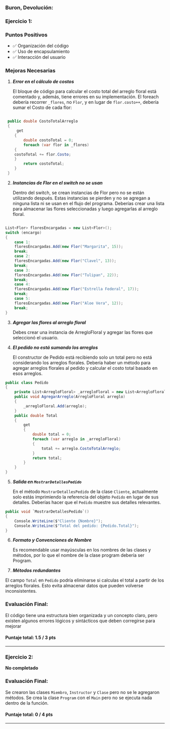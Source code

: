 ### Buron, Devolución:

### Ejercicio 1:

### Puntos Positivos

- ✅ Organización del código
- ✅ Uso de encapsulamiento
- ✅ Interacción del usuario

### Mejoras Necesarias

1.  **_Error en el cálculo de costos_**

    El bloque de código para calcular el costo total del arreglo floral está comentado y, además, tiene errores en su implementación.
    El foreach debería recorrer `_flores`, no `Flor`, y en lugar de `flor.costo++`, debería sumar el Costo de cada flor:

```csharp

 public double CostoTotalArreglo
 {
     get
    {
        double costoTotal = 0;
        foreach (var flor in _flores)
    {
    costoTotal += flor.Costo;
    }
        return costoTotal;
    }
 }
```

2.  **_Instancias de Flor en el switch no se usan_**

    Dentro del switch, se crean instancias de Flor pero no se están utilizando después. Estas instancias se pierden y no se agregan a ninguna lista ni se usan en el flujo del programa.
    Deberías crear una lista para almacenar las flores seleccionadas y luego agregarlas al arreglo floral.

```csharp

List<Flor> floresEncargadas = new List<Flor>();
switch (encargo)
{
    case 1:
    floresEncargadas.Add(new Flor("Margarita", 15));
    break;
    case 2:
    floresEncargadas.Add(new Flor("Clavel", 13));
    break;
    case 3:
    floresEncargadas.Add(new Flor("Tulipan", 22));
    break;
    case 4:
    floresEncargadas.Add(new Flor("Estrella Federal", 17));
    break;
    case 5:
    floresEncargadas.Add(new Flor("Aloe Vera", 12));
    break;
}
```

3.  **_Agregar las flores al arreglo floral_**

    Debes crear una instancia de ArregloFloral y agregar las flores que seleccionó el usuario.

4.  **_El pedido no está sumando los arreglos_**

    El constructor de Pedido está recibiendo solo un total pero no está considerando los arreglos florales. Debería haber un método para agregar arreglos florales al pedido y calcular el costo total basado en esos arreglos.

```csharp
public class Pedido
{
    private List<ArregloFloral> _arregloFloral = new List<ArregloFloral>();
    public void AgregarArreglo(ArregloFloral arreglo)
    {
        _arregloFloral.Add(arreglo);
    }
    public double Total
    {
        get
        {
            double total = 0;
            foreach (var arreglo in _arregloFloral)
            {
                total += arreglo.CostoTotalArreglo;
            }
            return total;
        }
    }
}
```

5.  **_Salida en `MostrarDetallesPedido`_**

    En el método `MostrarDetallesPedido` de la clase `Cliente`, actualmente solo estás imprimiendo la referencia del objeto `Pedido` en lugar de sus detalles. Deberías hacer que el `Pedido` muestre sus detalles relevantes.

```csharp
public void `MostrarDetallesPedido`()
{
    Console.WriteLine($"Cliente {Nombre}");
    Console.WriteLine($"Total del pedido: {Pedido.Total}");
}
```

6.  **_Formato y Convenciones de Nombre_**

    Es recomendable usar mayúsculas en los nombres de las clases y métodos, por lo que el nombre de la clase program debería ser Program.

7.  **_Métodos redundantes_**

El campo `Total` en `Pedido` podría eliminarse si calculas el total a partir de los arreglos florales. Esto evita almacenar datos que pueden volverse inconsistentes.

### Evaluación Final:

El código tiene una estructura bien organizada y un concepto claro, pero existen algunos errores lógicos y sintácticos que deben corregirse para mejorar

#### Puntaje **total: 1.5 / 3 pts**

---

### Ejercicio 2:

**No completado**

### Evaluación Final:

Se crearon las clases `Miembro`, `Instructor` y `Clase` pero no se le agregaron métodos.
Se crea la clase `Program` con el `Main` pero no se ejecuta nada dentro de la función.

#### Puntaje **total: 0 / 4 pts**

---
